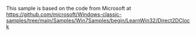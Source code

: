 This sample is based on the code from Microsoft at https://github.com/microsoft/Windows-classic-samples/tree/main/Samples/Win7Samples/begin/LearnWin32/Direct2DClock

